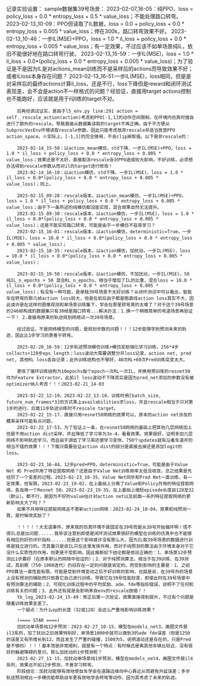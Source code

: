记录实验设置：
    sample数据集39号场景：
        2023-02-07_16-05：纯PPO，loss = policy_loss + 0.0 * entropy_loss + 0.5 * value_loss；不能处理路口转弯。
        2023-02-13_10-09：PPO但读取了IL数据，loss = 0.0 + policy_loss + 0.0 * entropy_loss + 0.005 * value_loss；停在300k，路口转弯效果不好。
        2023-02-13_10-46：一步IL(MSE)+PPO，loss = 1.0 * il_loss + policy_loss + 0.0 * entropy_loss + 0.005 * value_loss；有一定效果，不过应该不如单场景纯IL，依旧不能很好地在路口转弯行驶。
        2023-02-13_15-59：一步IL(MSE)，loss = 1.0 * il_loss + 0.0*(policy_loss + 0.0 * entropy_loss + 0.005 * value_loss)；为了验证是不是因为IL是对actions_mean训练而不是采样后的actions而导致效果不好；或者ILloss本身存在问题？
        2023-02-13_16-51:一步IL(MSE)，loss相同，但是是对采样后的最终actions计算il_loss，还是不行，loss下降但是reward和闭环测试表现差，会不会是action不一样格式的问题？经验证，直接用target actions控制也不能跑好，应该就是用于il训练的target不对。
        
        后再经调试证实，是由于l5_env.py line:291 action = self._rescale_action(action)考虑到PPO[-1,1]的动作空间限制，在环境内仿真时擅自进行了额外的rescale，导致直接从数据集读取的target不再正确。由于不方便从SubprocVecEnv环境读取rescale参数，因此只能考虑放弃rescale并适当放宽PPO action_space。※实际上，[-1,1]的完全够用，不会clip掉取值。以下是非rescale的：

        2023-02-14_15-50：以action_mean模仿，std下降，一步IL(MSE)+PPO，loss = 1.0 * il_loss + policy_loss + 0.0 * entropy_loss + 0.005 * value_loss；效果还是不太好，直接取消rescale会对PPO造成较大影响，不好训练，必须想办法得到rescale参数从而对il的target进行修改！
        2023-02-14_16-10：以action模仿，std下降，一步IL(MSE)，loss = 1.0 * il_loss + 0.0*(policy_loss + 0.0 * entropy_loss + 0.005 * value_loss)；同上。

        2023-02-15_09-28：rescale版本，以action_mean模仿，一步IL(MSE)+PPO，loss = 1.0 * il_loss + policy_loss + 0.0 * entropy_loss + 0.005 * value_loss；由于下一条所述的纯模仿都没能实现，混合效果自然无法提升。
        2023-02-15_09-30：rescale版本，以action模仿，一步IL(MSE)，loss = 1.0 * il_loss + 0.0*(policy_loss + 0.0 * entropy_loss + 0.005 * value_loss)；还是不能实现路口转弯，可能是由于一步模仿不容易学习？
        2023-02-15_16-01：rescale版本，以action模仿，deterministic=True，一步IL(MSE)，loss = 10.0 * il_loss + 0.0*(policy_loss + 0.0 * entropy_loss + 0.005 * value_loss)；
        2023-02-15_18-35：rescale版本，以action模仿，加扰动，一步IL(MSE)，loss = 10.0 * il_loss + 0.0*(policy_loss + 0.0 * entropy_loss + 0.005 * value_loss)；

        2023-02-15_19-50：rescale版本，以action模仿，不加扰动，一步IL(MSE)，50 纯IL_n_epochs + 50 混合RL_n_epochs，相当于增加了IL的比重，混合loss = 10.0 * il_loss + 0.0*(policy_loss + 0.0 * entropy_loss + 0.005 * value_loss)；有没有一种可能，是单独39号场景不太好训练？从闭环测试中可以看出，智能车在转弯的那几帧action loss较大，但是在前后由于都是跑直线action loss其实不大，因此或许是在这样的图像观测和单场景训练集下，学会在那里转弯真的太难了？对于这个39号场景的246帧构成的数据集只有30帧是路口转弯...解决办法：1.换一个稍微简单的弯道场景再验证一下！ 2.直接用原来的轨迹规划网络试一次39号场景。
        
        经过验证，不是网络模型的问题，是规划步数的问题！！！12步能够学到预测未来的轨迹，因此比1步学习的更善于转弯。

        2023-02-20_16-59：12步轨迹预测模仿训练+模仿奖励强化学习训练，256*4步collects+128步eps_length；loss波动大需要调整分开loss记录，action net, pred net, 其他RL loss各自记录；此外训练结构也不够好，40次RL+60次Pred训练突变太大。

        更改了循环训练结构为10epochs每个epoch一次RL一次IL，并换用预训练的resnet50作为Feature Extractor。此前il loss波动不下降其实是因为pred_net添加的参数没有被optimizer纳入考虑！！！2023-02-21_14-03

        2023-02-22_12-19，2023-02-22_13-10，训练时用[batch_size, future_num_frames*3]的方式乘上availabilities求loss，并且rescale相当于只对第1步的进行，后面11步轨迹训练时不rescale target。
        2023-02-22_15-17，直接只用resnet50网络的效果可以，原本的action net涉及的概率采样可能有点问题。
        2023-02-22_17-53，为了验证上一条，在resnet50网络的基础上把其他几层网络加上但是不用action dist采样，并且降低了学习率为3e-4，看看效果。效果很好，证明多加几层网络不影响轨迹学习，而且由于调低了学习率还使学习变快，750个updates就有沿着车道开的相当不错的效果！！！下面只需要验证action dist的部分是直接去掉还是添加logit的loss。

        2023-02-23_16-44，12步pred+PPO，deterministic=True，可能是由于Value Net 和 Pred共用了特征提取网络？还是由于Value Net训练频率太低没收敛，总之结果是先经历了一个变差的过程。2023-02-23_18-35，Value Net同步和Pred Net一直训练，有一定效果，但有限。2023-02-23_19-02，在上基础上分离了Value和Policy共用的特征提取网络，各自用一个Resnet 50。2023-02-23_19-35，在上基础上缩短episode长度由128至32（默认）。都不行，是因为不好的value估计对action net以及前面一系列特征提取网络的更新影响太大了吗？？
        如果不共用特征提取网络且不更新action网络：2023-02-24_10-04，效果和纯预测一致，是时候改奖励了？

        ！！！！！大无语事件，原来我的仿真环境不是固定在39号而是从39号开始循环啊！怪不得IL总是出问题......我早该注意到即使是闭环测试效果很好的模型在训练的仿真中也不能够有相应的好的评价指标......但是这个影响或许没有那么大，因为IL取39号场景的数据进行训练是独立进行的。充其量只是说IL只在这里发挥作用，而对于纯预测的算法由于环境本身对于它没什么实质性的作用，则更是不受影响。因此推断如下结论都是依旧正确的：1、单场景12步预测比1步要好（在原本默认的网络中验证的）；2、对于纯预测算法，相当于在39训练、在39测试，其前期（750-1000迭代）仍旧存在一定的问题是肯定的。而受到影响的主要是：1、之前PPO算法一直性能有限，可能是受到环境变动之后不好训练的影响，也就是说，在39号外的场景上没有预测的辅助而只依靠它自己进行训练，导致它在39号性能较差，即使此时在39号场景中有预测算法的辅助；2、可视化训练过程中的平均奖励、ade、fde等指标错误，说明不了任何和训练有关的问题；3、此外还有就是会影响来自env的rescale放缩！！
        tb_log_2023-02-24_15-49：修正后第一次验证，效果直接得到提升，不过有个问题是随着训练效果变差了。
        一个疑点：为什么ep的长度（32或128）会这么严重地影响训练效果？

        (==== STAR ====)
        加扰动单场景纯12步预测：2023-02-27_10-15，模型在models_net3，画图文件是il3系列，加了扰动之后效果特别好，单场景1000步就可以做到3的ade fde误差（但是1250的误差又有所增长到12，而且发生了严重的碰撞，1500为5，说明波动还是存在的，只是Pred是不够的）！！！基本驾驶非常顺利，就是有一个特点：有时候还是离其他车辆比较近，没有很好的躲避障碍的意识。那么加扰动的1步预测呢？
        2023-02-27_11-15，加扰动单场景纯1步预测，模型在models_net4，画图文件是il4系列，效果远不如12步预测，不善学习转弯。
        阶段结论：加扰动能够有效地使自车学会在道路边缘向中心靠近从而避免外延误差；多步轨迹预测相比一步模仿能帮助自车更有效地学会转弯等动作，因为其考虑了未来的轨迹。
